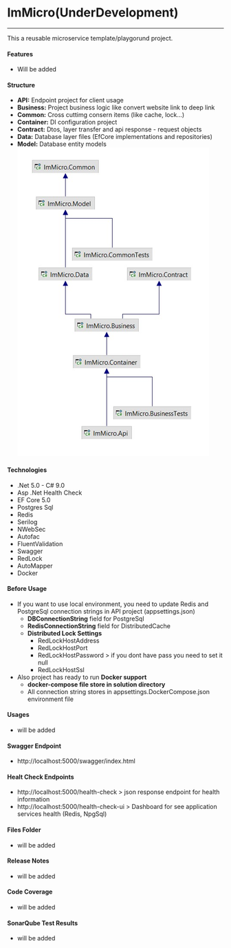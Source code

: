 #   **ImMicro(UnderDevelopment)**
------------------------------

This a reusable microservice template/playgorund project.

#### Features
- Will be added

#### Structure
- **API:** Endpoint project for client usage  
- **Business:** Project business logic like convert website link to deep link    
- **Common:** Cross cuttimg consern items (like cache, lock...)   
- **Container:** DI configuration project   
- **Contract:** Dtos, layer transfer and api response - request objects   
- **Data:** Database layer files (EfCore implementations and repositories)    
- **Model:** Database entity models   
![alt tag](Files/solutiondiagram.jpg)  

#### Technologies

* .Net 5.0 - C# 9.0
* Asp .Net Health Check  
* EF Core 5.0  
* Postgres Sql  
* Redis  
* Serilog  
* NWebSec  
* Autofac  
* FluentValidation  
* Swagger  
* RedLock  
* AutoMapper  
* Docker

#### Before Usage
* If you want to use local environment, you need to update Redis and PostgreSql connection strings in API project  (appsettings.json)    
    * **DBConnectionString** field for PostgreSql
    * **RedisConnectionString** field for DistributedCache
    * **Distributed Lock Settings**
        * RedLockHostAddress
        * RedLockHostPort
        * RedLockHostPassword > if you dont have pass you need to set it null
        * RedLockHostSsl
* Also project has ready to run **Docker support**
    * **docker-compose file store in solution directory**
    * All connection string stores in appsettings.DockerCompose.json environment file

#### Usages
* will be added

#### Swagger Endpoint   
* http://localhost:5000/swagger/index.html

#### Healt Check Endpoints   
* http://localhost:5000/health-check    > json response endpoint for health information
* http://localhost:5000/health-check-ui > Dashboard for see application services health (Redis, NpgSql)    

#### Files Folder
* will be added

#### Release Notes
* will be added

#### Code Coverage
* will be added

#### SonarQube Test Results
* will be added